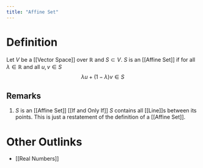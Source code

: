 ```yaml
---
title: "Affine Set"
---
```


# Definition
Let $V$ be a [[Vector Space]] over $\mathbb{R}$ and $S \subset V$. $S$ is an [[Affine Set]] if for all $\lambda \in \mathbb{R}$ and all $u, v \in S$
$$\lambda u + (1 - \lambda) v \in S$$
## Remarks
1. $S$ is an [[Affine Set]] [[If and Only If]] $S$ contains all [[Line]]s between its points. This is just a restatement of the definition of a [[Affine Set]].

# Other Outlinks
- [[Real Numbers]]